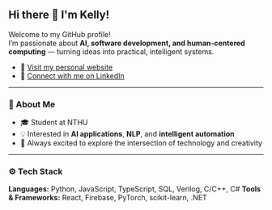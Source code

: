 ## Hi there 👋 I'm Kelly!

Welcome to my GitHub profile!  
I’m passionate about **AI, software development, and human-centered computing** — turning ideas into practical, intelligent systems.

- 🔗 [Visit my personal website](https://kellyshih1.github.io/) 
- 💼 [Connect with me on LinkedIn](https://www.linkedin.com/in/kelly-shih-yc/)

---
### 🌱 About Me
- 🎓 Student at NTHU  
- 💡 Interested in **AI applications**, **NLP**, and **intelligent automation**  
- 💬 Always excited to explore the intersection of technology and creativity  

---

### ⚙️ Tech Stack
**Languages:** Python, JavaScript, TypeScript, SQL, Verilog, C/C++, C#
**Tools & Frameworks:** React, Firebase, PyTorch, scikit-learn, .NET

